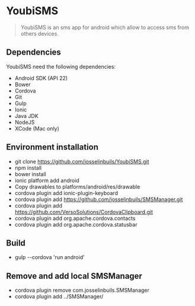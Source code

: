 # YoubiSMS
>YoubiSMS is an sms app for android which allow to access sms from others devices.

## Dependencies
YoubiSMS need the following dependencies:
- Android SDK (API 22)
- Bower
- Cordova
- Git
- Gulp
- Ionic
- Java JDK
- NodeJS
- XCode (Mac only)

## Environment installation
- git clone https://github.com/josselinbuils/YoubiSMS.git
- npm install
- bower install
- ionic platform add android
- Copy drawables to platforms/android/res/drawable
- cordova plugin add ionic-plugin-keyboard
- cordova plugin add https://github.com/josselinbuils/SMSManager.git
- cordova plugin add https://github.com/VersoSolutions/CordovaClipboard.git
- cordova plugin add org.apache.cordova.contacts
- cordova plugin add org.apache.cordova.statusbar

## Build
- gulp --cordova 'run android'

## Remove and add local SMSManager
- cordova plugin remove com.josselinbuils.SMSManager
- cordova plugin add ../SMSManager/